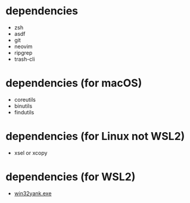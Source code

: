 # dependencies
- zsh
- asdf
- git
- neovim
- ripgrep
- trash-cli

# dependencies (for macOS)
- coreutils
- binutils
- findutils

# dependencies (for Linux not WSL2)
- xsel or xcopy

# dependencies (for WSL2)
- [win32yank.exe](https://github.com/neovim/neovim/wiki/FAQ#how-to-use-the-windows-clipboard-from-wsl)
